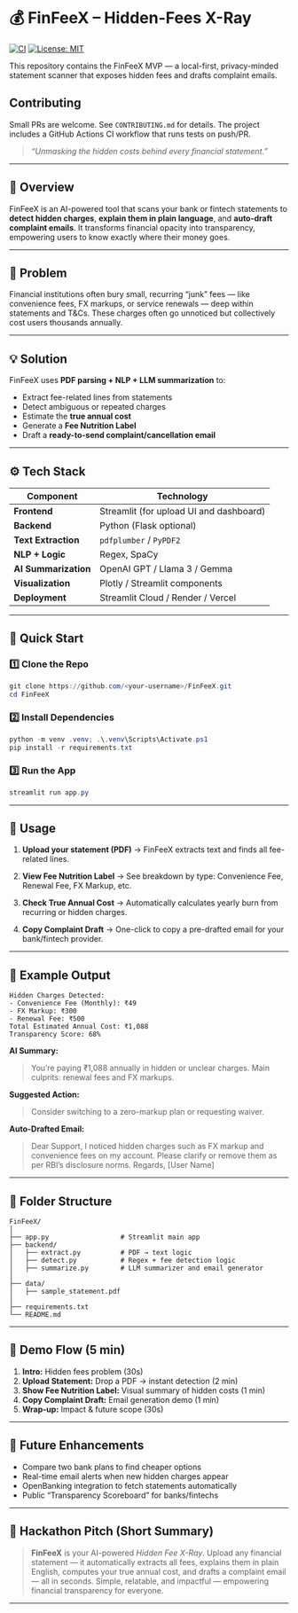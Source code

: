 # 💰 FinFeeX – Hidden-Fees X-Ray

[![CI](https://github.com/JosephJonathanFernandes/FinFeeX/actions/workflows/ci.yml/badge.svg)](https://github.com/JosephJonathanFernandes/FinFeeX/actions/workflows/ci.yml)
[![License: MIT](https://img.shields.io/badge/License-MIT-yellow.svg)](LICENSE)

This repository contains the FinFeeX MVP — a local-first, privacy-minded statement scanner that exposes hidden fees and drafts complaint emails.

Contributing
-------------
Small PRs are welcome. See `CONTRIBUTING.md` for details. The project includes a GitHub Actions CI workflow that runs tests on push/PR.


> *“Unmasking the hidden costs behind every financial statement.”*

---

## 🧭 Overview

FinFeeX is an AI-powered tool that scans your bank or fintech statements to **detect hidden charges**, **explain them in plain language**, and **auto-draft complaint emails**. It transforms financial opacity into transparency, empowering users to know exactly where their money goes.

---

## 🎯 Problem

Financial institutions often bury small, recurring “junk” fees — like convenience fees, FX markups, or service renewals — deep within statements and T&Cs. These charges often go unnoticed but collectively cost users thousands annually.

---

## 💡 Solution

FinFeeX uses **PDF parsing + NLP + LLM summarization** to:

* Extract fee-related lines from statements
* Detect ambiguous or repeated charges
* Estimate the **true annual cost**
* Generate a **Fee Nutrition Label**
* Draft a **ready-to-send complaint/cancellation email**

---

## ⚙️ Tech Stack

| Component            | Technology                              |
| -------------------- | --------------------------------------- |
| **Frontend**         | Streamlit (for upload UI and dashboard) |
| **Backend**          | Python (Flask optional)                 |
| **Text Extraction**  | `pdfplumber` / `PyPDF2`                 |
| **NLP + Logic**      | Regex, SpaCy                            |
| **AI Summarization** | OpenAI GPT / Llama 3 / Gemma            |
| **Visualization**    | Plotly / Streamlit components           |
| **Deployment**       | Streamlit Cloud / Render / Vercel       |

---

## 🚀 Quick Start

### 1️⃣ Clone the Repo

```powershell
git clone https://github.com/<your-username>/FinFeeX.git
cd FinFeeX
```

### 2️⃣ Install Dependencies

```powershell
python -m venv .venv; .\.venv\Scripts\Activate.ps1
pip install -r requirements.txt
```

### 3️⃣ Run the App

```powershell
streamlit run app.py
```

---

## 📄 Usage

1. **Upload your statement (PDF)**
	→ FinFeeX extracts text and finds all fee-related lines.

2. **View Fee Nutrition Label**
	→ See breakdown by type: Convenience Fee, Renewal Fee, FX Markup, etc.

3. **Check True Annual Cost**
	→ Automatically calculates yearly burn from recurring or hidden charges.

4. **Copy Complaint Draft**
	→ One-click to copy a pre-drafted email for your bank/fintech provider.

---

## 🧠 Example Output

```
Hidden Charges Detected:
- Convenience Fee (Monthly): ₹49
- FX Markup: ₹300
- Renewal Fee: ₹500
Total Estimated Annual Cost: ₹1,088
Transparency Score: 68%
```

**AI Summary:**

> You’re paying ₹1,088 annually in hidden or unclear charges.
> Main culprits: renewal fees and FX markups.

**Suggested Action:**

> Consider switching to a zero-markup plan or requesting waiver.

**Auto-Drafted Email:**

> Dear Support,
> I noticed hidden charges such as FX markup and convenience fees on my account.
> Please clarify or remove them as per RBI’s disclosure norms.
> Regards,
> [User Name]

---

## 🧩 Folder Structure

```
FinFeeX/
│
├── app.py                  # Streamlit main app
├── backend/
│   ├── extract.py          # PDF → text logic
│   ├── detect.py           # Regex + fee detection logic
│   ├── summarize.py        # LLM summarizer and email generator
│
├── data/
│   ├── sample_statement.pdf
│
├── requirements.txt
└── README.md
```

---

## 🎥 Demo Flow (5 min)

1. **Intro:** Hidden fees problem (30s)
2. **Upload Statement:** Drop a PDF → instant detection (2 min)
3. **Show Fee Nutrition Label:** Visual summary of hidden costs (1 min)
4. **Copy Complaint Draft:** Email generation demo (1 min)
5. **Wrap-up:** Impact & future scope (30s)

---

## 🔮 Future Enhancements

* Compare two bank plans to find cheaper options
* Real-time email alerts when new hidden charges appear
* OpenBanking integration to fetch statements automatically
* Public “Transparency Scoreboard” for banks/fintechs

---

## 🏁 Hackathon Pitch (Short Summary)

> **FinFeeX** is your AI-powered *Hidden Fee X-Ray*.
> Upload any financial statement — it automatically extracts all fees, explains them in plain English, computes your true annual cost, and drafts a complaint email — all in seconds.
> Simple, relatable, and impactful — empowering financial transparency for everyone.

---


